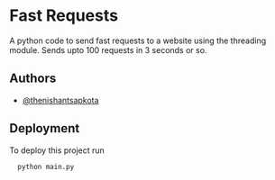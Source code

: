 
# Fast Requests

A python code to send fast requests to a website using the threading module.
Sends upto 100 requests in 3 seconds or so.




## Authors

- [@thenishantsapkota](https://www.github.com/thenishantsapkota)



  
## Deployment

To deploy this project run

```bash
  python main.py
```

  
